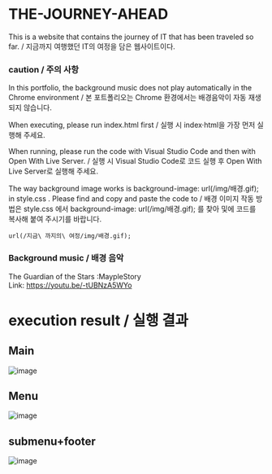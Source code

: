 # THE-JOURNEY-AHEAD
This is a website that contains the journey of IT that has been traveled so far. / 지금까지 여행했던 IT의 여정을 담은 웹사이트이다. 

<h3>caution / 주의 사항</h3>
<p> In this portfolio, the background music does not play automatically in the Chrome environment / 본 포트폴리오는 Chrome 환경에서는 배경음악이 자동 재생되지 않습니다.</p>
<P> When executing, please run index.html first / 실행 시 index·html을 가장 먼저 실행해 주세요.</P>
<p> When running, please run the code with Visual Studio Code and then with Open With Live Server. / 실행 시 Visual Studio Code로 코드 실행 후 Open With Live Server로 실행해 주세요.</p>
<p>The way background image works is background-image: url(/img/배경.gif); in style.css . Please find and copy and paste the code to / 배경 이미지 작동 방법은 style.css 에서 background-image: url(/img/배경.gif); 를 찾아  및에 코드를 복사해 붙여 주시기를 바랍니다.</P>

```
url(/지금\ 까지의\ 여정/img/배경.gif);
```

### Background music / 배경 음악
 The Guardian of the Stars :MaypleStory<br>
 Link: https://youtu.be/-tUBNzA5WYo
# execution result / 실행 결과

## Main
![image](https://github.com/edaild/THE-JOURNEY-AHEAD/assets/109999749/10b14646-0db7-450c-b3d3-0f76d53992c3)
## Menu
![image](https://github.com/edaild/THE-JOURNEY-AHEAD/assets/109999749/fd27998b-4740-4807-a452-2ff44a3f8ea0)

## submenu+footer
![image](https://github.com/edaild/THE-JOURNEY-AHEAD/assets/109999749/a3fe1ca5-1965-4b1f-b6e9-76f36fc199e5)


